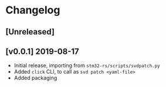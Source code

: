 # Changelog

## [Unreleased]

## [v0.0.1] 2019-08-17

* Initial release, importing from `stm32-rs/scripts/svdpatch.py`
* Added `click` CLI, to call as `svd patch <yaml-file>`
* Added packaging

